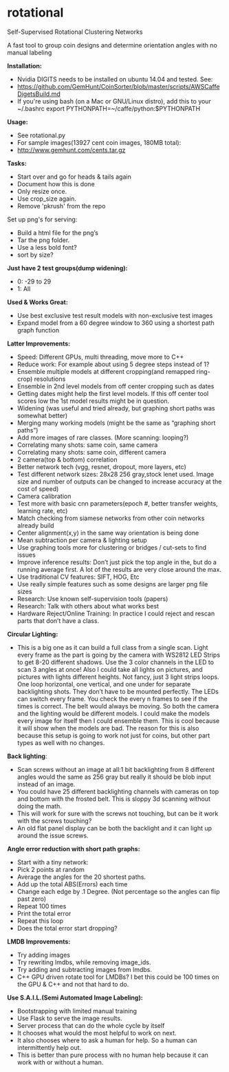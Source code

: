 # rotational
Self-Supervised Rotational Clustering Networks

A fast tool to group coin designs and determine orientation angles with no manual labeling

**Installation:**
* Nvidia DIGITS needs to be installed on ubuntu 14.04 and tested. See:
* https://github.com/GemHunt/CoinSorter/blob/master/scripts/AWSCaffeDigetsBuild.md
* If you're using bash (on a Mac or GNU/Linux distro), add this to your ~/.bashrc
export PYTHONPATH=~/caffe/python:$PYTHONPATH

**Usage:**
* See rotational.py
* For sample images(13927 cent coin images, 180MB total):
* http://www.gemhunt.com/cents.tar.gz


**Tasks:**
* Start over and go for heads & tails again
* Document how this is done
* Only resize once.
* Use crop_size again.
* Remove 'pkrush' from the repo

Set up png's for serving:
* Build a html file for the png’s
* Tar the png folder.
* Use a less bold font?
* sort by size?

**Just have 2 test groups(dump widening):**
* 0:  -29 to 29
* 1: All



**Used & Works Great:**
* Use best exclusive test result models with non-exclusive test images
* Expand model from a 60 degree window to 360 using a shortest path graph function

**Latter Improvements:**
* Speed: Different GPUs, multi threading, move more to C++
* Reduce work: For example about using 5 degree steps instead of 1?
* Ensemble multiple models at different cropping(and remapped ring-crop) resolutions
* Ensemble in 2nd level models from off center cropping such as dates
* Getting dates might help the first level models. If this off center tool scores low the 1st model results might be in question.
* Widening (was useful and tried already, but graphing short paths was somewhat better)
* Merging many working models (might be the same as “graphing short paths”)
* Add more images of rare classes. (More scanning: looping?)
* Correlating many shots: same coin, same camera
* Correlating many shots: same coin, different camera
* 2 camera(top & bottom) correlation
* Better network tech (vgg, resnet, dropout, more layers, etc)
* Test different network sizes: 28x28 256 gray,stock lenet used. Image size and number of outputs can be changed to increase accuracy at the cost of speed)
* Camera calibration
* Test more with basic cnn parameters(epoch #, better transfer weights, learning rate, etc)
* Match checking from siamese networks from other coin networks already build
* Center alignment(x,y) in the same way orientation is being done
* Mean subtraction per camera & lighting setup
* Use graphing tools more for clustering or bridges / cut-sets to find issues
* Improve inference results: Don’t just pick the top angle in the, but do a running average first. A lot of the results are very close around the max.
* Use traditional CV features: SIFT, HOG, Etc
* Use really simple features such as some designs are larger png file sizes
* Research: Use known self-supervision tools (papers)
* Research: Talk with others about what works best
* Hardware Reject/Online Training: In practice I could reject and rescan parts that don’t have a class.

**Circular Lighting:**
* This is a big one as it can build a full class from a single scan. Light every frame as the part is going by the camera with WS2812 LED Strips to get 8-20 different shadows. Use the 3 color channels in the LED to scan 3 angles at once! Also I could take all lights on pictures, and pictures with lights different heights. Not fancy, just 3 light strips loops. One loop horizontal, one vertical, and one under for separate backlighting shots. They don’t have to be mounted perfectly. The LEDs can switch every frame. You check the every n frames to see if the times is correct. The belt would always be moving. So both the camera and the lighting would be different models. I could make the models every image for itself then I could ensemble them. This is cool because it will show when the models are bad. The reason for this is also because this setup is going to work not just for coins, but other part types as well with no changes.

**Back lighting**:
* Scan screws without an image at all:1 bit backlighting from 8 different angles would the same as 256 gray but really it should be blob input instead of an image. 
* You could have 25 different backlighting channels with cameras on top and bottom with the frosted belt. This is sloppy 3d scanning without doing the math. 
* This will work for sure with the screws not touching, but can be it work with the screws touching?
* An old flat panel display can be both the backlight and it can light up around the issue screws.

**Angle error reduction with short path graphs:**
* Start with a tiny network:
* Pick 2 points at random
* Average the angles for the 20 shortest paths.
* Add up the total ABS(Errors) each time
* Change each edge by .1 Degree. (Not percentage so the angles can flip past zero)
* Repeat 100 times
* Print the total error
* Repeat this loop
* Does the total error start dropping?

**LMDB Improvements:**
* Try adding images
* Try rewriting lmdbs, while removing image_ids.
* Try adding and subtracting images from lmdbs.
* C++ GPU driven rotate tool for LMDBs? I bet this could be 100 times on the GPU & C++ and not that hard to do.

**Use S.A.I.L.(Semi Automated Image Labeling):**
* Bootstrapping with limited manual training
* Use Flask to serve the image results.
* Server process that can do the whole cycle by itself
* It chooses what would the most helpful to work on next.
* It also chooses where to ask a human for help. So a human can intermittently help out.
* This is better than pure process with no human help because it can work with or without a human.

